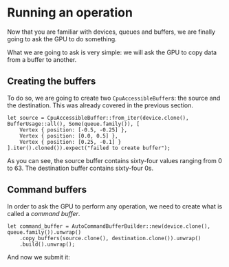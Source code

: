 # Running an operation

Now that you are familiar with devices, queues and buffers, we are finally going to ask the GPU
to do something.

What we are going to ask is very simple: we will ask the GPU to copy data from a buffer to another.

## Creating the buffers

To do so, we are going to create two `CpuAccessibleBuffer`s: the source and the destination. This
was already covered in the previous section.

    let source = CpuAccessibleBuffer::from_iter(device.clone(), BufferUsage::all(), Some(queue.family()), [
        Vertex { position: [-0.5, -0.25] },
        Vertex { position: [0.0, 0.5] },
        Vertex { position: [0.25, -0.1] }
    ].iter().cloned()).expect("failed to create buffer");

As you can see, the source buffer contains sixty-four values ranging from 0 to 63. The destination
buffer contains sixty-four 0s.

## Command buffers

In order to ask the GPU to perform any operation, we need to create what is called a
*command buffer*.

    let command_buffer = AutoCommandBufferBuilder::new(device.clone(), queue.family()).unwrap()
        .copy_buffers(source.clone(), destination.clone()).unwrap()
        .build().unwrap();

And now we submit it:
